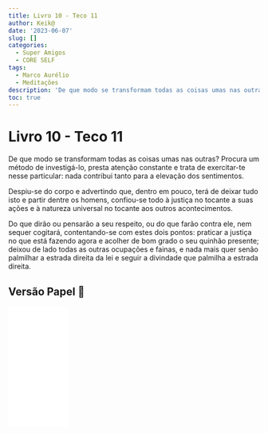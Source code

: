 ```yaml
---
title: Livro 10 - Teco 11
author: Keik@
date: '2023-06-07'
slug: []
categories:
  - Super Amigos
  - CORE SELF
tags:
  - Marco Aurélio
  - Meditações
description: 'De que modo se transformam todas as coisas umas nas outras?'
toc: true
---
```


# Livro 10 - Teco 11

De que modo se transformam todas as coisas umas nas outras? Procura um método de investigá-lo, presta atenção constante e trata de exercitar-te nesse particular: nada contribui tanto para a elevação dos sentimentos. 

Despiu-se do corpo e advertindo que, dentro em pouco, terá de deixar tudo isto e partir dentre os homens, confiou-se todo à justiça no tocante a suas ações e à natureza universal no tocante aos outros acontecimentos. 

Do que dirão ou pensarão a seu respeito, ou do que farão contra ele, nem sequer cogitará, contentando-se com estes dois pontos: praticar a justiça no que está fazendo agora e acolher de bom grado o seu quinhão presente; deixou de lado todas as outras ocupações e fainas, e nada mais quer senão palmilhar a estrada direita da lei e seguir a divindade que palmilha a estrada direita.

## Versão Papel :book:
<iframe style="width:120px;height:240px;" marginwidth="0" marginheight="0" scrolling="no" frameborder="0" src="//ws-na.amazon-adsystem.com/widgets/q?ServiceVersion=20070822&OneJS=1&Operation=GetAdHtml&MarketPlace=BR&source=ss&ref=as_ss_li_til&ad_type=product_link&tracking_id=mundodekeika-20&language=pt_BR&marketplace=amazon&region=BR&placement=B092FVY4BB&asins=B092FVY4BB&linkId=37c5ec14221f61f811029aa88b520891&show_border=true&link_opens_in_new_window=true"></iframe>